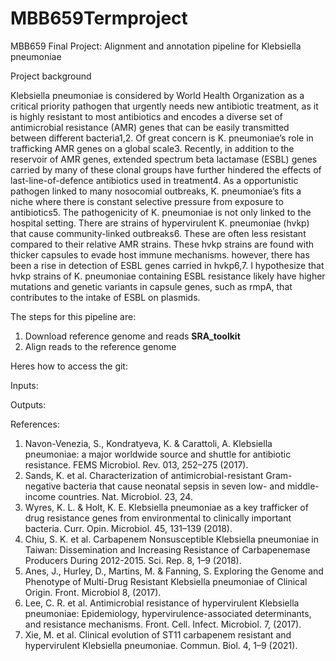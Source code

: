 # MBB659Termproject

MBB659 Final Project: Alignment and annotation pipeline for Klebsiella pneumoniae

Project background

Klebsiella pneumoniae is considered by World Health Organization as a critical priority pathogen that urgently needs new antibiotic treatment, as it is highly resistant to most antibiotics and encodes a diverse set of antimicrobial resistance (AMR) genes that can be easily transmitted between different bacteria1,2. Of great concern is K. pneumoniae’s role in trafficking AMR genes on a global scale3. Recently, in addition to the reservoir of AMR genes, extended spectrum beta lactamase (ESBL) genes carried by many of these clonal groups have further hindered the effects of last-line-of-defence antibiotics used in treatment4. As a opportunistic pathogen linked to many nosocomial outbreaks, K. pneumoniae’s fits a niche where there is constant selective pressure from exposure to antibiotics5. The pathogenicity of K. pneumoniae is not only linked to the hospital setting. There are strains of hypervirulent K. pneumoniae (hvkp) that cause community-linked outbreaks6. These are often less resistant compared to their relative AMR strains. These hvkp strains are found with thicker capsules to evade host immune mechanisms. however, there has been a rise in detection of ESBL genes carried in hvkp6,7. I hypothesize that hvkp strains of K. pneumoniae containing ESBL resistance likely have higher mutations and genetic variants in capsule genes, such as rmpA, that contributes to the intake of ESBL on plasmids.

The steps for this pipeline are:

1. Download reference genome and reads <b>SRA_toolkit</b>
2. Align reads to the reference genome 


Heres how to access the git:



Inputs:


Outputs:




References:
1.	Navon-Venezia, S., Kondratyeva, K. & Carattoli, A. Klebsiella pneumoniae: a major worldwide source and shuttle for antibiotic resistance. FEMS Microbiol. Rev. 013, 252–275 (2017).
2.	Sands, K. et al. Characterization of antimicrobial-resistant Gram-negative bacteria that cause neonatal sepsis in seven low- and middle-income countries. Nat. Microbiol. 23, 24.
3.	Wyres, K. L. & Holt, K. E. Klebsiella pneumoniae as a key trafficker of drug resistance genes from environmental to clinically important bacteria. Curr. Opin. Microbiol. 45, 131–139 (2018).
4.	Chiu, S. K. et al. Carbapenem Nonsusceptible Klebsiella pneumoniae in Taiwan: Dissemination and Increasing Resistance of Carbapenemase Producers During 2012-2015. Sci. Rep. 8, 1–9 (2018).
5.	Anes, J., Hurley, D., Martins, M. & Fanning, S. Exploring the Genome and Phenotype of Multi-Drug Resistant Klebsiella pneumoniae of Clinical Origin. Front. Microbiol 8, (2017).
6.	Lee, C. R. et al. Antimicrobial resistance of hypervirulent Klebsiella pneumoniae: Epidemiology, hypervirulence-associated determinants, and resistance mechanisms. Front. Cell. Infect. Microbiol. 7, (2017).
7.	Xie, M. et al. Clinical evolution of ST11 carbapenem resistant and hypervirulent Klebsiella pneumoniae. Commun. Biol. 4, 1–9 (2021).


